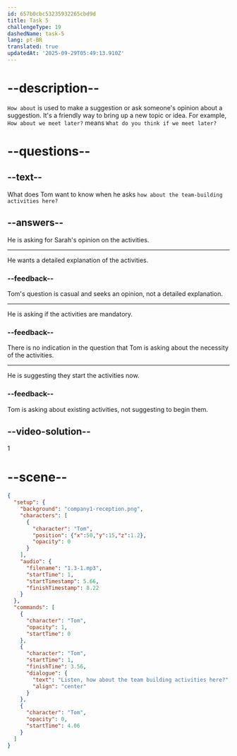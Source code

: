 ```yaml
---
id: 657b0cbc53235932265cbd9d
title: Task 5
challengeType: 19
dashedName: task-5
lang: pt-BR
translated: true
updatedAt: '2025-09-29T05:49:13.910Z'
---
```


# --description--

`How about` is used to make a suggestion or ask someone's opinion about a suggestion. It's a friendly way to bring up a new topic or idea. For example, `How about we meet later?` means `What do you think if we meet later?`

# --questions--

## --text--

What does Tom want to know when he asks `how about the team-building activities here?`

## --answers--

He is asking for Sarah's opinion on the activities.

---

He wants a detailed explanation of the activities.

### --feedback--

Tom's question is casual and seeks an opinion, not a detailed explanation.

---

He is asking if the activities are mandatory.

### --feedback--

There is no indication in the question that Tom is asking about the necessity of the activities.

---

He is suggesting they start the activities now.

### --feedback--

Tom is asking about existing activities, not suggesting to begin them.

## --video-solution--

1

# --scene--

```json
{
  "setup": {
    "background": "company1-reception.png",
    "characters": [
      {
        "character": "Tom",
        "position": {"x":50,"y":15,"z":1.2},
        "opacity": 0
      }
    ],
    "audio": {
      "filename": "1.3-1.mp3",
      "startTime": 1,
      "startTimestamp": 5.66,
      "finishTimestamp": 8.22
    }
  },
  "commands": [
    {
      "character": "Tom",
      "opacity": 1,
      "startTime": 0
    },
    {
      "character": "Tom",
      "startTime": 1,
      "finishTime": 3.56,
      "dialogue": {
        "text": "Listen, how about the team building activities here?",
        "align": "center"
      }
    },
    {
      "character": "Tom",
      "opacity": 0,
      "startTime": 4.06
    }
  ]
}
```
